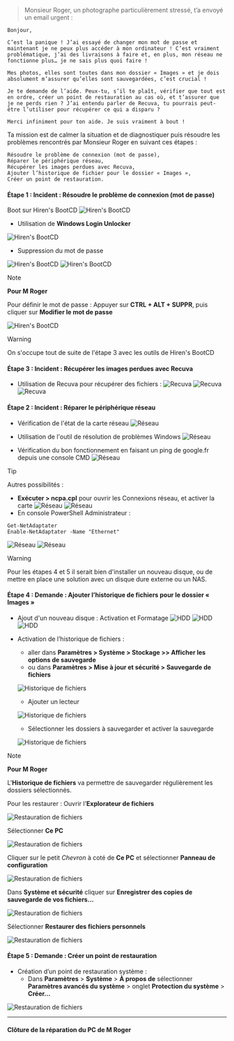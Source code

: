 > Monsieur Roger, un photographe particulièrement stressé, t’a envoyé un email urgent :

    Bonjour,

    C’est la panique ! J’ai essayé de changer mon mot de passe et maintenant je ne peux plus accéder à mon ordinateur ! C’est vraiment problématique, j’ai des livraisons à faire et, en plus, mon réseau ne fonctionne plus… je ne sais plus quoi faire !

    Mes photos, elles sont toutes dans mon dossier « Images » et je dois absolument m’assurer qu’elles sont sauvegardées, c’est crucial !

    Je te demande de l’aide. Peux-tu, s’il te plaît, vérifier que tout est en ordre, créer un point de restauration au cas où, et t’assurer que je ne perds rien ? J’ai entendu parler de Recuva, tu pourrais peut-être l’utiliser pour récupérer ce qui a disparu ?

    Merci infiniment pour ton aide. Je suis vraiment à bout !

Ta mission est de calmer la situation et de diagnostiquer puis résoudre les problèmes rencontrés par Monsieur Roger en suivant ces étapes :

    Résoudre le problème de connexion (mot de passe),
    Réparer le périphérique réseau,
    Récupérer les images perdues avec Recuva,
    Ajouter l’historique de fichier pour le dossier « Images »,
    Créer un point de restauration.

#### Étape 1 : Incident : Résoudre le problème de connexion (mot de passe)

Boot sur Hiren's BootCD
![**Hiren's BootCD**](https://www.hirensbootcd.org/)

- Utilisation de **Windows Login Unlocker**

![**Hiren's BootCD**](./images/01-1.png)

- Suppression du mot de passe

![**Hiren's BootCD**](./images/01-2.png)
![**Hiren's BootCD**](./images/01-3.png)
> [!NOTE]
> **Pour M Roger**
> 
> Pour définir le mot de passe :
> Appuyer sur **CTRL + ALT + SUPPR**, puis cliquer sur **Modifier le mot de passe**

![**Hiren's BootCD**](./images/01-4.png)


> [!WARNING]
> On s'occupe tout de suite de l'étape 3 avec les outils de Hiren's BootCD

#### Étape 3 : Incident : Récupérer les images perdues avec Recuva

- Utilisation de Recuva pour récupérer des fichiers :
![**Recuva**](./images/03-1.png)
![**Recuva**](./images/03-2.png)
![**Recuva**](./images/03-3.png)

#### Étape 2 : Incident : Réparer le périphérique réseau

- Vérification de l'état de la carte réseau 
![**Réseau**](./images/02-1.png)

- Utilisation de l'outil de résolution de problèmes Windows
![**Réseau**](./images/02-2.png)

- Vérification du bon fonctionnement en faisant un ping de google.fr depuis une console CMD
![**Réseau**](./images/02-3.png)

> [!TIP]
> Autres possibilités :
> - **Exécuter > ncpa.cpl** pour ouvrir les Connexions réseau, et activer la carte 
![**Réseau**](./images/02-4.png)
![**Réseau**](./images/02-5.png)
> - En console PowerShell Administrateur : 
> ```
> Get-NetAdaptater
> Enable-NetAdaptater -Name "Ethernet"
> ```
> ![**Réseau**](./images/02-7.png)
> ![**Réseau**](./images/02-8.png)

> [!WARNING]
> Pour les étapes 4 et 5 il serait bien d'installer un nouveau disque,
> ou de mettre en place une solution avec un disque dure externe ou un NAS.

#### Étape 4 : Demande : Ajouter l’historique de fichiers pour le dossier « Images »

- Ajout d'un nouveau disque : Activation et Formatage
![**HDD**](./images/04-1.png)
![**HDD**](./images/04-2.png)
![**HDD**](./images/04-3.png)

- Activation de l’historique de fichiers :
	- aller dans	**Paramètres > Système > Stockage >> Afficher les options de sauvegarde**
	- ou dans 	**Paramètres > Mise à jour et sécurité > Sauvegarde de fichiers**

	![**Historique de fichiers**](./images/04-4.png)

	- Ajouter un lecteur

	![**Historique de fichiers**](./images/04-5.png)

	- Sélectionner les dossiers à sauvegarder et activer la sauvegarde

	![**Historique de fichiers**](./images/04-6.png)

> [!NOTE]
> **Pour M Roger**
> 
> L'**Historique de fichiers** va permettre de sauvegarder régulièrement les dossiers sélectionnés.
> 
> Pour les restaurer : Ouvrir l'**Explorateur de fichiers**
> 
> ![**Restauration de fichiers**](./images/04-nr01.png)
> 
> Sélectionner **Ce PC**
> 
> ![**Restauration de fichiers**](./images/04-nr02.png)
> 
> Cliquer sur le petit *Chevron* à coté de **Ce PC** et sélectionner **Panneau de configuration**
> 
> ![**Restauration de fichiers**](./images/04-nr03.png)
> 
> Dans **Système et sécurité** cliquer sur **Enregistrer des copies de sauvegarde de vos fichiers...**
> 
> ![**Restauration de fichiers**](./images/04-nr04.png)
> 
> Sélectionner **Restaurer des fichiers personnels**
> 
> ![**Restauration de fichiers**](./images/04-nr05.png)

#### Étape 5 : Demande : Créer un point de restauration

- Création d’un point de restauration système :
	- Dans **Paramètres** > **Système** > **À propos de** sélectionner **Paramètres avancés du système** > onglet **Protection du système** > **Créer...**

![**Restauration de fichiers**](./images/05-01.png)

------
#### Clôture de la réparation du PC de M Roger 


